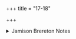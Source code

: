 +++
title = "17-18"

+++

<details><summary>Jamison Brereton Notes</summary>

No particular internal cohesion, but a number of ties with other parts of the hymn. The Āyus are found in 17d as the groomers of Soma, while in 14a they were identified with him. The verb arṣati (17c) returns from 15c (see also 4b, 5c), and avyata (18d) from 13a. The phrase apó vásānaḥ (18c) is also found in 4a, and see disc. of the rest of 18c below.
</details>
